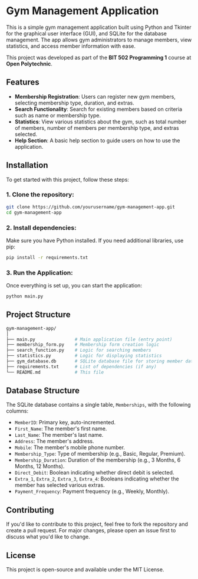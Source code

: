 # Gym Management Application

This is a simple gym management application built using Python and Tkinter for the graphical user interface (GUI), and SQLite for the database management. The app allows gym administrators to manage members, view statistics, and access member information with ease.

This project was developed as part of the **BIT 502 Programming 1** course at **Open Polytechnic**.

## Features

- **Membership Registration**: Users can register new gym members, selecting membership type, duration, and extras.
- **Search Functionality**: Search for existing members based on criteria such as name or membership type.
- **Statistics**: View various statistics about the gym, such as total number of members, number of members per membership type, and extras selected.
- **Help Section**: A basic help section to guide users on how to use the application.

## Installation

To get started with this project, follow these steps:

### 1. Clone the repository:
```bash
git clone https://github.com/yourusername/gym-management-app.git
cd gym-management-app
```

### 2. Install dependencies:
Make sure you have Python installed. If you need additional libraries, use pip:
```bash
pip install -r requirements.txt
```

### 3. Run the Application:
Once everything is set up, you can start the application:
```bash
python main.py
```

## Project Structure

```bash
gym-management-app/
│
├── main.py               # Main application file (entry point)
├── membership_form.py    # Membership form creation logic
├── search_function.py    # Logic for searching members
├── statistics.py         # Logic for displaying statistics
├── gym_database.db       # SQLite database file for storing member data
├── requirements.txt      # List of dependencies (if any)
└── README.md             # This file
```

## Database Structure

The SQLite database contains a single table, `Memberships`, with the following columns:

- `MemberID`: Primary key, auto-incremented.
- `First_Name`: The member's first name.
- `Last_Name`: The member's last name.
- `Address`: The member's address.
- `Mobile`: The member's mobile phone number.
- `Membership_Type`: Type of membership (e.g., Basic, Regular, Premium).
- `Membership_Duration`: Duration of the membership (e.g., 3 Months, 6 Months, 12 Months).
- `Direct_Debit`: Boolean indicating whether direct debit is selected.
- `Extra_1`, `Extra_2`, `Extra_3`, `Extra_4`: Booleans indicating whether the member has selected various extras.
- `Payment_Frequency`: Payment frequency (e.g., Weekly, Monthly).

## Contributing

If you'd like to contribute to this project, feel free to fork the repository and create a pull request. For major changes, please open an issue first to discuss what you'd like to change.

## License

This project is open-source and available under the MIT License.

